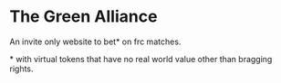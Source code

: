 The Green Alliance
==================

An invite only website to bet\* on frc matches.

\* with virtual tokens that have no real world value other than bragging rights.
